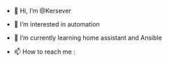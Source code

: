 - 👋 Hi, I’m @Kersever
- 👀 I’m interested in automation
- 🌱 I’m currently learning home assistant and Ansible

- 📫 How to reach me : 

